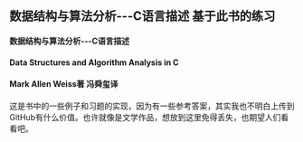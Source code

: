 ## 数据结构与算法分析---C语言描述  基于此书的练习
#### 数据结构与算法分析---C语言描述
#### Data Structures and Algorithm Analysis in C
#### Mark Allen Weiss著 冯舜玺译

这是书中的一些例子和习题的实现，因为有一些参考答案，其实我也不明白上传到GitHub有什么价值。也许就像是文学作品，想放到这里免得丢失，也期望人们看看吧。
